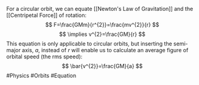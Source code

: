 For a circular orbit, we can equate [[Newton's Law of Gravitation]] and the [[Centripetal Force]] of rotation:
$$
F=\frac{GMm}{r^{2}}=\frac{mv^{2}}{r}
$$
$$
\implies v^{2}=\frac{GM}{r}
$$
This equation is only applicable to circular orbits, but inserting the semi-major axis, $a$, instead of $r$ will enable us to calculate an average figure of orbital speed (the rms speed):
$$
\bar{v^{2}}=\frac{GM}{a}
$$
#Physics #Orbits #Equation